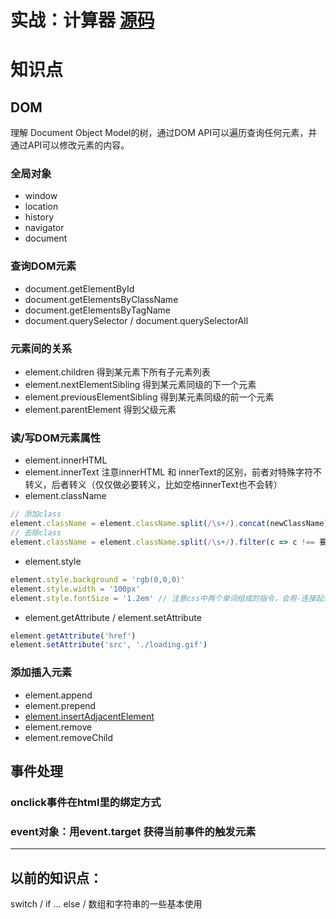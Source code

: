 # 实战：计算器 [源码](cal.html)

# 知识点

## DOM
理解 Document Object Model的树，通过DOM API可以遍历查询任何元素，并通过API可以修改元素的内容。

### 全局对象
* window
* location
* history
* navigator
* document

### 查询DOM元素
* document.getElementById
* document.getElementsByClassName
* document.getElementsByTagName
* document.querySelector / document.querySelectorAll

### 元素间的关系
* element.children 得到某元素下所有子元素列表
* element.nextElementSibling 得到某元素同级的下一个元素
* element.previousElementSibling 得到某元素同级的前一个元素
* element.parentElement 得到父级元素

### 读/写DOM元素属性
* element.innerHTML
* element.innerText 注意innerHTML 和 innerText的区别，前者对特殊字符不转义，后者转义（仅仅做必要转义，比如空格innerText也不会转）
* element.className
```js
// 添加class
element.className = element.className.split(/\s+/).concat(newClassName).join(' ')
// 去除class
element.className = element.className.split(/\s+/).filter(c => c !== 要删除的className).join(' ')
```
* element.style
```js
element.style.background = 'rgb(0,0,0)'
element.style.width = '100px'
element.style.fontSize = '1.2em' // 注意css中两个单词组成的指令，会用-连接起来，在js代码中要用驼峰形式代替
```
* element.getAttribute / element.setAttribute
```js
element.getAttribute('href')
element.setAttribute('src', './loading.gif')
```

### 添加插入元素
* element.append
* element.prepend
* [element.insertAdjacentElement](https://developer.mozilla.org/en-US/docs/Web/API/Element/insertAdjacentElement)
* element.remove
* element.removeChild

## 事件处理
### onclick事件在html里的绑定方式
### event对象：用event.target 获得当前事件的触发元素

----

## 以前的知识点：
switch / if ... else / 数组和字符串的一些基本使用